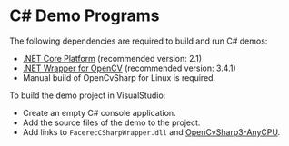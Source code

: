 # C# Demo Programs

The following dependencies are required to build and run C# demos:

*  [.NET Core Platform](https://docs.microsoft.com/en-us/dotnet/core/get-started) (recommended version: 2.1)
*  [.NET Wrapper for OpenCV](https://github.com/shimat/opencvsharp) (recommended version: 3.4.1)
*  Manual build of OpenCvSharp for Linux is required.

To build the demo project in VisualStudio:

* Create an empty C# console application.
* Add the source files of the demo to the project.
* Add links to `FacerecCSharpWrapper.dll` and [OpenCvSharp3-AnyCPU](https://www.nuget.org/packages/OpenCvSharp3-AnyCPU).
